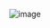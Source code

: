 ![image](https://user-images.githubusercontent.com/123468239/227962729-7fed0cd2-71f8-40ea-b6e8-17fb52877049.png)
